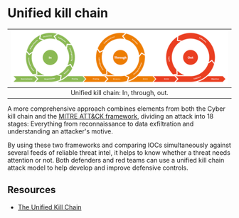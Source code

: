 # Unified kill chain

| ![Unified Kill Chain](../../_static/images/ukc.png) |
|:---------------------------------------------------:|
|        Unified kill chain: In, through, out.        |

A more comprehensive approach combines elements from both the Cyber kill chain and the [MITRE ATT&CK framework](mitre.md), dividing an attack into 18 stages: Everything from reconnaissance to data exfiltration and understanding an attacker's motive. 
 
By using these two frameworks and comparing IOCs simultaneously against several feeds of reliable threat intel, it helps to know whether a threat needs attention or not. Both defenders and red teams can use a unified kill chain attack model to help develop and improve defensive controls.

## Resources

* [The Unified Kill Chain](https://unifiedkillchain.com/)
